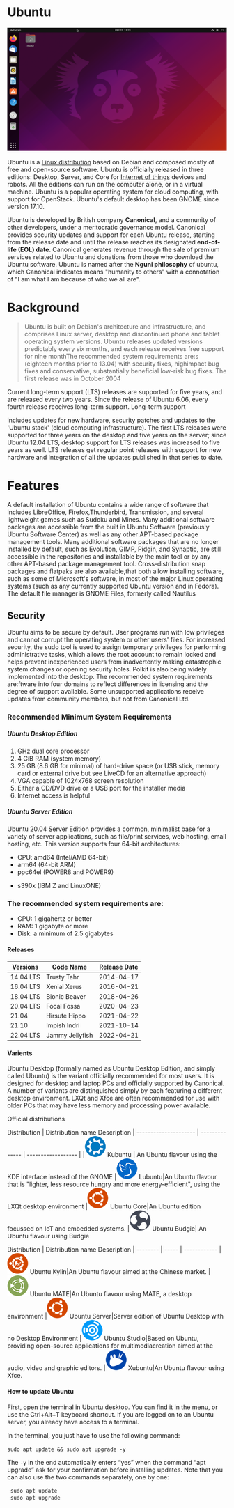 # Ubuntu
![desktop image](desktop.png)

Ubuntu is a [Linux distribution](https://en.wikipedia.org/wiki/Linux_distribution) based on Debian and composed mostly of free and open-source software.
Ubuntu is officially released in three editions: Desktop, Server, and Core for [Internet of things](https://en.wikipedia.org/wiki/Internet_of_things) devices and
robots. All the editions can run on the computer alone, or in a virtual machine. Ubuntu is a popular
operating system for cloud computing, with support for OpenStack. Ubuntu's default desktop has been
GNOME since version 17.10.

Ubuntu is developed by British company **Canonical**, and a community of other developers, under a
meritocratic governance model. Canonical provides security updates and support for each Ubuntu release,
starting from the release date and until the release reaches its designated **end-of-life (EOL) date**.
Canonical generates revenue through the sale of premium services related to Ubuntu and donations from
those who download the Ubuntu software. Ubuntu is named after the **Nguni philosophy** of ubuntu, which
Canonical indicates means "humanity to others" with a connotation of "I am what I am because of who we all
are".

# Background
> Ubuntu is built on Debian's architecture and infrastructure, and comprises Linux server, desktop and
discontinued phone and tablet operating system versions. Ubuntu releases updated versions
predictably every six months, and each release receives free support for nine monthThe
recommended system requirements are:s (eighteen months prior to 13.04) with security fixes, highimpact bug fixes and conservative, substantially beneficial low-risk bug fixes. The first release was in
October 2004

Current long-term support (LTS) releases are supported for five years, and are released every two years.
Since the release of Ubuntu 6.06, every fourth release receives long-term support. Long-term support



includes updates for new hardware, security patches and updates to the 'Ubuntu stack' (cloud computing
infrastructure). The first LTS releases were supported for three years on the desktop and five years on the
server; since Ubuntu 12.04 LTS, desktop support for LTS releases was increased to five years as well. LTS
releases get regular point releases with support for new hardware and integration of all the updates
published in that series to date.

# Features
A default installation of Ubuntu contains a wide range of software that includes LibreOffice,
Firefox,Thunderbird, Transmission, and several lightweight games such as Sudoku and Mines. Many
additional software packages are accessible from the built in Ubuntu Software (previously Ubuntu
Software Center) as well as any other APT-based package management tools. Many additional software
packages that are no longer installed by default, such as Evolution, GIMP, Pidgin, and Synaptic, are still
accessible in the repositories and installable by the main tool or by any other APT-based package
management tool. Cross-distribution snap packages and flatpaks are also available,that both allow
installing software, such as some of Microsoft's software, in most of the major Linux operating systems
(such as any currently supported Ubuntu version and in Fedora). The default file manager is GNOME Files,
formerly called Nautilus

## Security
Ubuntu aims to be secure by default. User programs run with low privileges and cannot corrupt the
operating system or other users' files. For increased security, the sudo tool is used to assign temporary
privileges for performing administrative tasks, which allows the root account to remain locked and helps
prevent inexperienced users from inadvertently making catastrophic system changes or opening security
holes. Polkit is also being widely implemented into the desktop. The recommended system requirements
are:ftware into four domains to reflect differences in licensing and the degree of support available. Some
unsupported applications receive updates from community members, but not from Canonical Ltd.

### Recommended Minimum System Requirements
##### Ubuntu Desktop Edition
 1. GHz dual core processor
 2. 4 GiB RAM (system memory)
 3. 25 GB (8.6 GB for minimal) of hard-drive space (or USB stick, memory card or external drive but see LiveCD for an alternative approach)
 4. VGA capable of 1024x768 screen resolution
 5. Either a CD/DVD drive or a USB port for the installer media
 6. Internet access is helpful
 
##### Ubuntu Server Edition

 Ubuntu 20.04 Server Edition provides a common, minimalist base for a variety of server applications, such
as file/print services, web hosting, email hosting, etc. This version supports four 64-bit architectures:

* CPU: amd64 (Intel/AMD 64-bit)
* arm64 (64-bit ARM)
* ppc64el (POWER8 and POWER9)



+ s390x (IBM Z and LinuxONE)
### The recommended system requirements are:

* CPU: 1 gigahertz or better
* RAM: 1 gigabyte or more
* Disk: a minimum of 2.5 gigabytes

#### Releases
 Versions | Code Name | Release Date 
 | -------- | ----- | ------------ |
|14.04 LTS| Trusty Tahr| 2014-04-17
|16.04 LTS| Xenial Xerus| 2016-04-21
|18.04 LTS| Bionic Beaver| 2018-04-26
|20.04 LTS| Focal Fossa| 2020-04-23
|21.04| Hirsute Hippo| 2021-04-22
|21.10| Impish Indri| 2021-10-14
|22.04 LTS| Jammy Jellyfish| 2022-04-21

#### Varients
Ubuntu Desktop (formally named as Ubuntu Desktop Edition, and simply called Ubuntu) is the variant
officially recommended for most users. It is designed for desktop and laptop PCs and officially supported
by Canonical. A number of variants are distinguished simply by each featuring a different desktop
environment. LXQt and Xfce are often recommended for use with older PCs that may have less memory
and processing power available.

Official distributions

Distribution | Distribution name  Description 
 | --------------------- | -------------- | ------------------ |
 |![](kubuntu.png) Kubuntu | An Ubuntu flavour using the KDE interface instead of the GNOME
 |![](lubuntu.png) Lubuntu|An Ubuntu flavour that is "lighter, less resource hungry and more energy-efficient", using the LXQt desktop environment
|![](core.png) Ubuntu Core|An Ubuntu edition focussed on IoT and embedded systems.
|![](budgie.png) Ubuntu Budgie| An Ubuntu flavour using Budgie



Distribution | Distribution name  Description 
 | -------- | ----- | ------------ 
 |![](kylin.png) Ubuntu Kylin|An Ubuntu flavour aimed at the Chinese market.
 |![](mate.png) Ubuntu MATE|An Ubuntu flavour using MATE, a desktop environment
|![](ubuntu.png) Ubuntu Server|Server edition of Ubuntu Desktop with no Desktop Environment
 |![](studio.png) Ubuntu Studio|Based on Ubuntu, providing open-source applications for multimediacreation aimed at the audio, video and graphic editors.
|![](Xubuntu.png) Xubuntu|An Ubuntu flavour using Xfce.

 #### How to update Ubuntu
 First, open the terminal in Ubuntu desktop. You can find it in the menu, or use the Ctrl+Alt+T keyboard
shortcut. If you are logged on to an Ubuntu server, you already have access to a terminal.

In the terminal, you just have to use the following command:

`sudo apt update && sudo apt upgrade -y`

The `-y` in the end automatically enters “yes” when the command “apt upgrade” ask for your confirmation
before installing updates. Note that you can also use the two commands separately, one by one:

     sudo apt update
     sudo apt upgrade